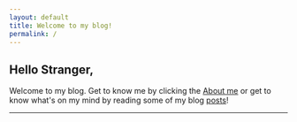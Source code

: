 ```yaml
---
layout: default
title: Welcome to my blog!
permalink: /
---
```




## Hello Stranger,

Welcome to my blog. Get to know me by clicking the [About me](/about) or get to know what's on my mind by reading some of my blog [posts](/posts)!


---------------------------
